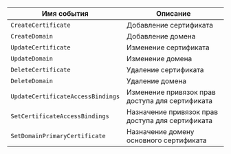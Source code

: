 Имя события | Описание
--- | ---
`CreateCertificate` | Добавление сертификата
`CreateDomain` | Добавление домена
`UpdateCertificate` | Изменение сертификата
`UpdateDomain` | Изменение домена
`DeleteCertificate` | Удаление сертификата
`DeleteDomain` | Удаление домена
`UpdateCertificateAccessBindings` | Изменение привязок прав доступа для сертификата
`SetCertificateAccessBindings` | Назначение привязок прав доступа для сертификата
`SetDomainPrimaryCertificate` | Назначение домену основного сертификата
